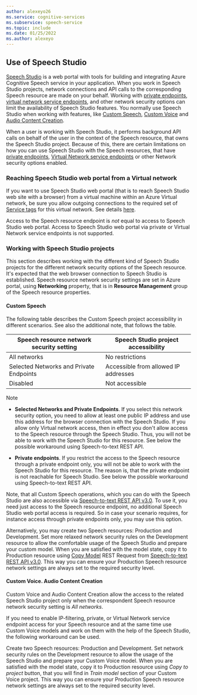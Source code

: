 ```yaml
---
author: alexeyo26
ms.service: cognitive-services
ms.subservice: speech-service
ms.topic: include
ms.date: 01/25/2022
ms.author: alexeyo
---
```


## Use of Speech Studio

[Speech Studio](../speech-studio-overview.md) is a web portal with tools for building and integrating Azure Cognitive Speech service in your application. When you work in Speech Studio projects, network connections and API calls to the corresponding Speech resource are made on your behalf. Working with [private endpoints](../speech-services-private-link.md), [virtual network service endpoints](../speech-service-vnet-service-endpoint.md), and other network security options can limit the availability of Speech Studio features. You normally use Speech Studio when working with features, like [Custom Speech](../custom-speech-overview.md), [Custom Voice](../how-to-custom-voice.md) and [Audio Content Creation](../how-to-audio-content-creation.md).

When a user is working with Speech Studio, it performs background API calls on behalf of the user in the context of the Speech resource, that owns the Speech Studio project. Because of this, there are certain limitations on how you can use Speech Studio with the Speech resources, that have [private endpoints](../speech-services-private-link.md), [Virtual Network service endpoints](../speech-service-vnet-service-endpoint.md) or other Network security options enabled.

### Reaching Speech Studio web portal from a Virtual network

If you want to use Speech Studio web portal (that is to reach Speech Studio web site with a browser) from a virtual machine within an Azure Virtual network, be sure you allow outgoing connections to the required set of [Service tags](../../../virtual-network/service-tags-overview.md) for this virtual network. See details [here](../../cognitive-services-virtual-networks.md#supported-regions-and-service-offerings). 

Access to the Speech resource endpoint is *not* equal to access to Speech Studio web portal. Access to Speech Studio web portal via private or Virtual Network service endpoints is not supported.

### Working with Speech Studio projects

This section describes working with the different kind of Speech Studio projects for the different network security options of the Speech resource. It's expected that the web browser connection to Speech Studio is established. Speech resource network security settings are set in Azure portal, using **Networking** property, that is in **Resource Management** group of the Speech resource properties.

#### Custom Speech

The following table describes the Custom Speech project accessibility in different scenarios. See also the additional note, that follows the table.

| Speech resource network security setting | Speech Studio project accessibility |
|--|--|
| All networks | No restrictions |
| Selected Networks and Private Endpoints | Accessible from allowed IP addresses |
| Disabled | Not accessible |

> [!NOTE]
> - **Selected Networks and Private Endpoints**. If you select this network security option, you need to allow at least one public IP address and use this address for the browser connection with the Speech Studio. If you allow only Virtual network access, then in effect you don't allow access to the Speech resource through the Speech Studio. Thus, you will not be able to work with the Speech Studio for this resource. See below the possible workaround using Speech-to-text REST API.
>
> - **Private endpoints**. If you restrict the access to the Speech resource through a private endpoint only, you will not be able to work with the Speech Studio for this resource. The reason is, that the private endpoint is not reachable for Speech Studio. See below the possible workaround using Speech-to-text REST API.

Note, that all Custom Speech operations, which you can do with the Speech Studio are also accessible via [Speech-to-text REST API v3.0](../rest-speech-to-text.md#speech-to-text-rest-api-v30). To use it, you need just access to the Speech resource endpoint, no additional Speech Studio web portal access is required. So in case your scenario requires, for instance access through private endpoints only, you may use this option.

Alternatively, you may create two Speech resources: Production and Development. Set more relaxed network security rules on the Development resource to allow the comfortable usage of the Speech Studio and prepare your custom model. When you are satisfied with the model state, copy it to Production resource using [Copy Model](https://centralus.dev.cognitive.microsoft.com/docs/services/speech-to-text-api-v3-0/operations/CopyModelToSubscription) REST Request from [Speech-to-text REST API v3.0](../rest-speech-to-text.md#speech-to-text-rest-api-v30). This way you can ensure your Production Speech resource network settings are always set to the required security level.

#### Custom Voice. Audio Content Creation

Custom Voice and Audio Content Creation allow the access to the related Speech Studio project only when the correspondent Speech resource network security setting is *All networks*.  

If you need to enable IP-filtering, private, or Virtual Network service endpoint access for your Speech resource and at the same time use Custom Voice models and work on them with the help of the Speech Studio, the following workaround can be used.

Create two Speech resources: Production and Development. Set network security rules on the Development resource to allow the usage of the Speech Studio and prepare your Custom Voice model. When you are satisfied with the model state, copy it to Production resource using *Copy to project* button, that you will find in *Train model* section of your Custom Voice project. This way you can ensure your Production Speech resource network settings are always set to the required security level.

